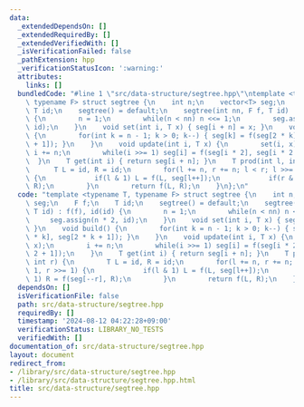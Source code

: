 ```yaml
---
data:
  _extendedDependsOn: []
  _extendedRequiredBy: []
  _extendedVerifiedWith: []
  _isVerificationFailed: false
  _pathExtension: hpp
  _verificationStatusIcon: ':warning:'
  attributes:
    links: []
  bundledCode: "#line 1 \"src/data-structure/segtree.hpp\"\ntemplate <typename T,\
    \ typename F> struct segtree {\n    int n;\n    vector<T> seg;\n    F f;\n   \
    \ T id;\n    segtree() = default;\n    segtree(int nn, F f, T id) : f(f), id(id)\
    \ {\n        n = 1;\n        while(n < nn) n <<= 1;\n        seg.assign(n * 2,\
    \ id);\n    }\n    void set(int i, T x) { seg[i + n] = x; }\n    void build()\
    \ {\n        for(int k = n - 1; k > 0; k--) { seg[k] = f(seg[2 * k], seg[2 * k\
    \ + 1]); }\n    }\n    void update(int i, T x) {\n        set(i, x);\n       \
    \ i += n;\n        while(i >>= 1) seg[i] = f(seg[i * 2], seg[i * 2 + 1]);\n  \
    \  }\n    T get(int i) { return seg[i + n]; }\n    T prod(int l, int r) {\n  \
    \      T L = id, R = id;\n        for(l += n, r += n; l < r; l >>= 1, r >>= 1)\
    \ {\n            if(l & 1) L = f(L, seg[l++]);\n            if(r & 1) R = f(seg[--r],\
    \ R);\n        }\n        return f(L, R);\n    }\n};\n"
  code: "template <typename T, typename F> struct segtree {\n    int n;\n    vector<T>\
    \ seg;\n    F f;\n    T id;\n    segtree() = default;\n    segtree(int nn, F f,\
    \ T id) : f(f), id(id) {\n        n = 1;\n        while(n < nn) n <<= 1;\n   \
    \     seg.assign(n * 2, id);\n    }\n    void set(int i, T x) { seg[i + n] = x;\
    \ }\n    void build() {\n        for(int k = n - 1; k > 0; k--) { seg[k] = f(seg[2\
    \ * k], seg[2 * k + 1]); }\n    }\n    void update(int i, T x) {\n        set(i,\
    \ x);\n        i += n;\n        while(i >>= 1) seg[i] = f(seg[i * 2], seg[i *\
    \ 2 + 1]);\n    }\n    T get(int i) { return seg[i + n]; }\n    T prod(int l,\
    \ int r) {\n        T L = id, R = id;\n        for(l += n, r += n; l < r; l >>=\
    \ 1, r >>= 1) {\n            if(l & 1) L = f(L, seg[l++]);\n            if(r &\
    \ 1) R = f(seg[--r], R);\n        }\n        return f(L, R);\n    }\n};"
  dependsOn: []
  isVerificationFile: false
  path: src/data-structure/segtree.hpp
  requiredBy: []
  timestamp: '2024-08-12 04:22:28+09:00'
  verificationStatus: LIBRARY_NO_TESTS
  verifiedWith: []
documentation_of: src/data-structure/segtree.hpp
layout: document
redirect_from:
- /library/src/data-structure/segtree.hpp
- /library/src/data-structure/segtree.hpp.html
title: src/data-structure/segtree.hpp
---
```

